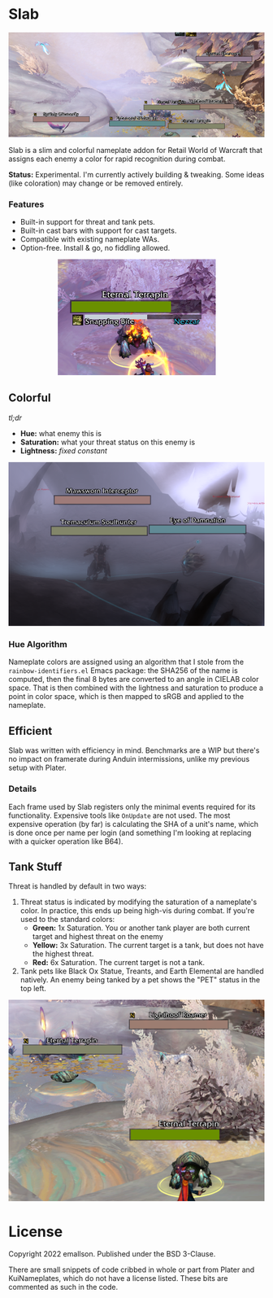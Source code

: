 # Slab

![Slab in Bastion](readme/bastion_colors.png)

Slab is a slim and colorful nameplate addon for Retail World of Warcraft that assigns each enemy a color for rapid recognition during combat.

**Status:** Experimental. I'm currently actively building & tweaking. Some ideas (like coloration) may change or be removed entirely.

### Features

- Built-in support for threat and tank pets.
- Built-in cast bars with support for cast targets.
- Compatible with existing nameplate WAs.
- Option-free. Install & go, no fiddling allowed.

<p align="center">
<img alt="Castbar" src="readme/turtle_cast.png" />
</p>

## Colorful

*tl;dr*

- **Hue:** what enemy this is
- **Saturation:** what your threat status on this enemy is
- **Lightness:** *fixed constant*

![Slab in the Maw](readme/maw_colors.png)

### Hue Algorithm

Nameplate colors are assigned using an algorithm that I stole from the `rainbow-identifiers.el` Emacs package: the SHA256 of the name is computed, then the final 8 bytes are converted to an angle in CIELAB color space. That is then combined with the lightness and saturation to produce a point in color space, which is then mapped to sRGB and applied to the nameplate.

## Efficient

Slab was written with efficiency in mind. Benchmarks are a WIP but there's no impact on framerate during Anduin intermissions, unlike my previous setup with Plater.

### Details

Each frame used by Slab registers only the minimal events required for its functionality. Expensive tools like `OnUpdate` are not used. The most expensive operation (by far) is calculating the SHA of a unit's name, which is done once per name per login (and something I'm looking at replacing with a quicker operation like B64).

## Tank Stuff

Threat is handled by default in two ways:

1. Threat status is indicated by modifying the saturation of a nameplate's color. In practice, this ends up being high-vis during combat. If you're used to the standard colors:
    - **Green:** 1x Saturation. You or another tank player are both current target and highest threat on the enemy
    - **Yellow:** 3x Saturation. The current target is a tank, but does not have the highest threat.
    - **Red:** 6x Saturation. The current target is not a tank. 
2. Tank pets like Black Ox Statue, Treants, and Earth Elemental are handled natively. An enemy being tanked by a pet shows the "PET" status in the top left.

<p align="center">
<img alt="Threat display" src="readme/turtle_threat.png" />
</p>

# License

Copyright 2022 emallson. Published under the BSD 3-Clause.

There are small snippets of code cribbed in whole or part from Plater and KuiNameplates, which do not have a license listed. These bits are commented as such in the code.